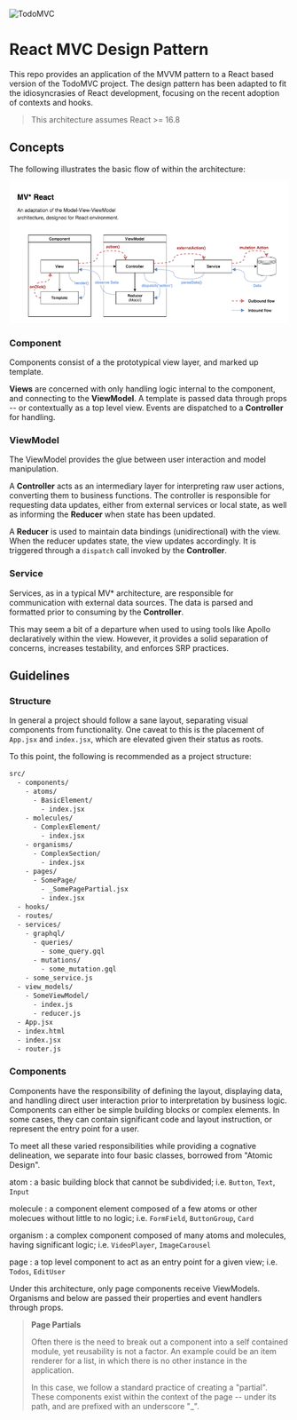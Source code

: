 ![TodoMVC](https://github.com/tastejs/todomvc/blob/master/media/logo.png)

# React MVC Design Pattern

This repo provides an application of the MVVM pattern to a React based version of the TodoMVC project. The design pattern has been adapted to fit the idiosyncrasies of React development, focusing on the recent adoption of contexts and hooks.

> This architecture assumes React >= 16.8

## Concepts

The following illustrates the basic flow of within the architecture:

![Architecture Diagram](media/diagram.png)

### Component

Components consist of a the prototypical view layer, and marked up template.

**Views** are concerned with only handling logic internal to the component, and connecting to the **ViewModel**.
A template is passed data through props -- or contextually as a top level view. Events are dispatched
to a **Controller** for handling.

### ViewModel

The ViewModel provides the glue between user interaction and model manipulation.

A **Controller** acts as an intermediary layer for interpreting raw user actions, converting them to business functions.
The controller is responsible for requesting data updates, either from external services or local state, as well as
informing the **Reducer** when state has been updated.

A **Reducer** is used to maintain data bindings (unidirectional) with the view. When the reducer updates state, the
view updates accordingly. It is triggered through a `dispatch` call invoked by the **Controller**.

### Service

Services, as in a typical MV\* architecture, are responsible for communication with external data sources. The data
is parsed and formatted prior to consuming by the **Controller**.

This may seem a bit of a departure when used to using tools like Apollo declaratively within the view. However, it
provides a solid separation of concerns, increases testability, and enforces SRP practices.

## Guidelines

### Structure

In general a project should follow a sane layout, separating visual components from functionality. One caveat to this is the placement of `App.jsx` and `index.jsx`, which are elevated given their status as roots.

To this point, the following is recommended as a project structure:

```
src/
  - components/
    - atoms/
      - BasicElement/
        - index.jsx
    - molecules/
      - ComplexElement/
        - index.jsx
    - organisms/
      - ComplexSection/
        - index.jsx
    - pages/
      - SomePage/
        - _SomePagePartial.jsx
        - index.jsx
  - hooks/
  - routes/
  - services/
    - graphql/
      - queries/
        - some_query.gql
      - mutations/
        - some_mutation.gql
    - some_service.js
  - view_models/
    - SomeViewModel/
      - index.js
      - reducer.js
  - App.jsx
  - index.html
  - index.jsx
  - router.js
```

### Components

Components have the responsibility of defining the layout, displaying data, and handling direct user interaction prior to interpretation by business logic. Components can either be simple building blocks or complex elements. In some cases, they can contain significant code and layout instruction, or represent the entry point for a user.

To meet all these varied responsibilities while providing a cognative delineation, we separate into four basic classes, borrowed from "Atomic Design".

atom
: a basic building block that cannot be subdivided; i.e. `Button`, `Text`, `Input`

molecule
: a component element composed of a few atoms or other molecues without little to no logic; i.e. `FormField`, `ButtonGroup`, `Card`

organism
: a complex component composed of many atoms and molecules, having significant logic; i.e. `VideoPlayer`, `ImageCarousel`

page
: a top level component to act as an entry point for a given view; i.e. `Todos`, `EditUser`

Under this architecture, only page components receive ViewModels. Organisms and below are passed their properties and event handlers through props.

> **Page Partials**
>
> Often there is the need to break out a component into a self contained module, yet
> reusability is not a factor. An example could be an item renderer for a list, in which
> there is no other instance in the application.
>
> In this case, we follow a standard practice of creating a "partial". These components
> exist within the context of the page -- under its path, and are prefixed with an
> underscore "\_".
